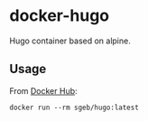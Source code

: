 # docker-hugo

Hugo container based on alpine.

## Usage

From [Docker Hub](https://hub.docker.com/r/sgeb/hugo/):

```
docker run --rm sgeb/hugo:latest
```
